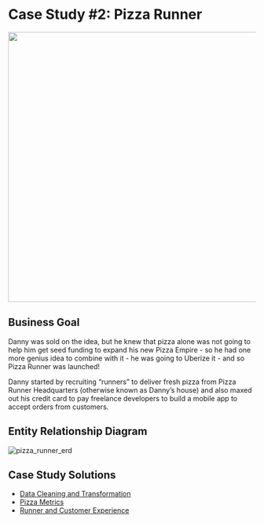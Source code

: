 # Case Study #2: Pizza Runner
<img src = "https://github.com/joycemok/8-Week-SQL-Challenge/assets/107952129/5a39d0e3-120b-4e0e-ad78-70bdfcc5d83e" width = 550, height = 550>

## Business Goal 
Danny was sold on the idea, but he knew that pizza alone was not going to help him get seed funding to expand his new Pizza Empire - so he had one more genius idea to combine with it - he was going to Uberize it - and so Pizza Runner was launched!

Danny started by recruiting “runners” to deliver fresh pizza from Pizza Runner Headquarters (otherwise known as Danny’s house) and also maxed out his credit card to pay freelance developers to build a mobile app to accept orders from customers.

## Entity Relationship Diagram
![pizza_runner_erd](https://github.com/joycemok/8-Week-SQL-Challenge/assets/107952129/e9c96e79-b2c0-4579-b5dd-ef104106fa0c)

## Case Study Solutions
- [Data Cleaning and Transformation](https://github.com/joycemok/8-Week-SQL-Challenge/blob/main/02_Pizza_Runner/Data%20Cleaning%20and%20Transformation.md)
- [Pizza Metrics](https://github.com/joycemok/8-Week-SQL-Challenge/blob/main/02_Pizza_Runner/Pizza%20Metrics.md)
- [Runner and Customer Experience](https://github.com/joycemok/8-Week-SQL-Challenge/blob/main/02_Pizza_Runner/Runner%20and%20Customer%20Experience.md)



